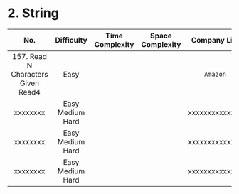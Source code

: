 # 2. String

|No.|Difficulty|Time Complexity|Space Complexity|Company List|
|:---:|:---:|:---:|:---:|:---:|
| 157. Read N Characters Given Read4 | Easy |   |   | `Amazon` |
| xxxxxxxx | Easy Medium Hard |   |   | xxxxxxxxxxxxxx |
| xxxxxxxx | Easy Medium Hard |   |   | xxxxxxxxxxxxxx |
| xxxxxxxx | Easy Medium Hard |   |   | xxxxxxxxxxxxxx |




